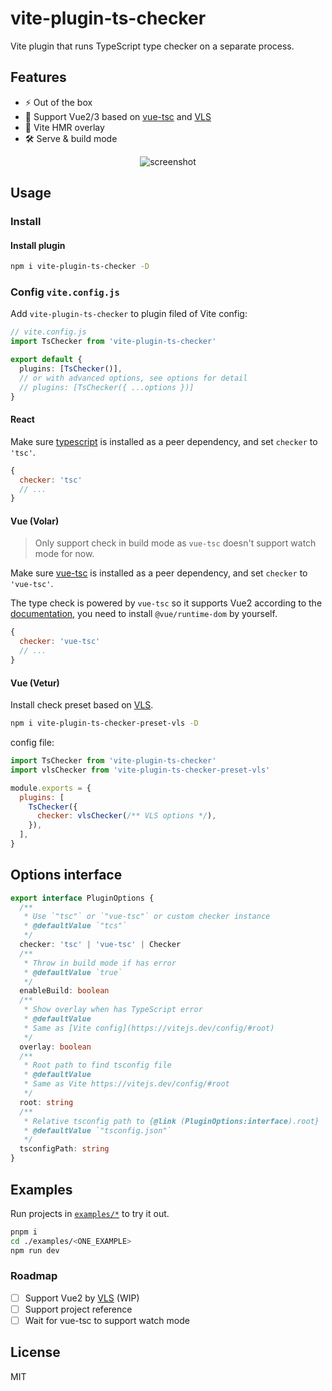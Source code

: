 # vite-plugin-ts-checker

Vite plugin that runs TypeScript type checker on a separate process.

## Features

- ⚡️ Out of the box
- 💚 Support Vue2/3 based on [vue-tsc](https://github.com/johnsoncodehk/vue-tsc) and [VLS](https://github.com/vuejs/vetur/blob/master/server/README.md)
- 🚥 Vite HMR overlay
- 🛠 Serve & build mode

<p align="center">
  <img alt="screenshot" src="https://user-images.githubusercontent.com/12322740/113175704-48cf1e80-927e-11eb-9bb5-43ab1b218cb2.png">
</p>

## Usage

### Install

#### Install plugin

```bash
npm i vite-plugin-ts-checker -D
```

### Config `vite.config.js`

Add `vite-plugin-ts-checker` to plugin filed of Vite config:

```ts
// vite.config.js
import TsChecker from 'vite-plugin-ts-checker'

export default {
  plugins: [TsChecker()],
  // or with advanced options, see options for detail
  // plugins: [TsChecker({ ...options })]
}
```

#### React

Make sure [typescript](https://www.npmjs.com/package/typescript) is installed as a peer dependency, and set `checker` to `'tsc'`.

```js
{
  checker: 'tsc'
  // ...
}
```

#### Vue (Volar)

> Only support check in build mode as `vue-tsc` doesn't support watch mode for now.

Make sure [vue-tsc](https://www.npmjs.com/package/vue-tsc) is installed as a peer dependency, and set `checker` to `'vue-tsc'`.

The type check is powered by `vue-tsc` so it supports Vue2 according to the [documentation](https://github.com/johnsoncodehk/volar#using), you need to install `@vue/runtime-dom` by yourself.

```js
{
  checker: 'vue-tsc'
  // ...
}
```

#### Vue (Vetur)

Install check preset based on [VLS](https://www.npmjs.com/package/vls).

```bash
npm i vite-plugin-ts-checker-preset-vls -D
```

config file:

```js
import TsChecker from 'vite-plugin-ts-checker'
import vlsChecker from 'vite-plugin-ts-checker-preset-vls'

module.exports = {
  plugins: [
    TsChecker({
      checker: vlsChecker(/** VLS options */),
    }),
  ],
}
```

## Options interface

```ts
export interface PluginOptions {
  /**
   * Use `"tsc"` or `"vue-tsc"` or custom checker instance
   * @defaultValue `"tcs"`
   */
  checker: 'tsc' | 'vue-tsc' | Checker
  /**
   * Throw in build mode if has error
   * @defaultValue `true`
   */
  enableBuild: boolean
  /**
   * Show overlay when has TypeScript error
   * @defaultValue
   * Same as [Vite config](https://vitejs.dev/config/#root)
   */
  overlay: boolean
  /**
   * Root path to find tsconfig file
   * @defaultValue
   * Same as Vite https://vitejs.dev/config/#root
   */
  root: string
  /**
   * Relative tsconfig path to {@link (PluginOptions:interface).root}
   * @defaultValue `"tsconfig.json"`
   */
  tsconfigPath: string
}
```

## Examples

Run projects in [`examples/*`](./examples) to try it out.

```bash
pnpm i
cd ./examples/<ONE_EXAMPLE>
npm run dev
```

### Roadmap

- [ ] Support Vue2 by [VLS](https://www.npmjs.com/package/vls) (WIP)
- [ ] Support project reference
- [ ] Wait for vue-tsc to support watch mode

## License

MIT
